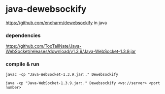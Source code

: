 # java-dewebsockify
https://github.com/encharm/dewebsockify in java

### dependencies

https://github.com/TooTallNate/Java-WebSocket/releases/download/v1.3.9/Java-WebSocket-1.3.9.jar

### compile & run

`javac -cp "Java-WebSocket-1.3.9.jar:." Dewebsockify`

`java -cp "Java-WebSocket-1.3.9.jar:." Dewebsockify <ws://server> <port number>`
